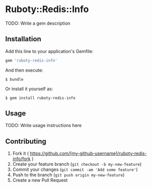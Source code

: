 # Ruboty::Redis::Info

TODO: Write a gem description

## Installation

Add this line to your application's Gemfile:

```ruby
gem 'ruboty-redis-info'
```

And then execute:

    $ bundle

Or install it yourself as:

    $ gem install ruboty-redis-info

## Usage

TODO: Write usage instructions here

## Contributing

1. Fork it ( https://github.com/[my-github-username]/ruboty-redis-info/fork )
2. Create your feature branch (`git checkout -b my-new-feature`)
3. Commit your changes (`git commit -am 'Add some feature'`)
4. Push to the branch (`git push origin my-new-feature`)
5. Create a new Pull Request
